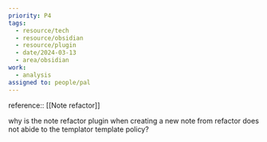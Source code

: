 ```yaml
---
priority: P4
tags:
  - resource/tech
  - resource/obsidian
  - resource/plugin
  - date/2024-03-13
  - area/obsidian
work:
  - analysis
assigned to: people/pal
---
```


reference:: [[Note refactor]]

why is the note refactor plugin when creating a new note from refactor does not abide to the templator template policy? 